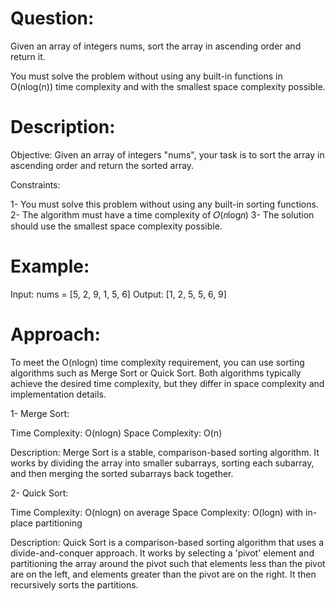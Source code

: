 
# Question:
Given an array of integers nums, sort the array in ascending order and return it.

You must solve the problem without using any built-in functions in O(nlog(n)) time complexity and with the smallest space complexity possible.

# Description:
Objective:
Given an array of integers "nums", your task is to sort the array in ascending order and return the sorted array.

Constraints:

1- You must solve this problem without using any built-in sorting functions.
2- The algorithm must have a time complexity of 𝑂(𝑛log𝑛)
3- The solution should use the smallest space complexity possible.

# Example:
Input: nums = [5, 2, 9, 1, 5, 6]
Output: [1, 2, 5, 5, 6, 9]

# Approach:
To meet the O(nlogn) time complexity requirement, you can use sorting algorithms such as Merge Sort or Quick Sort. Both algorithms typically achieve the desired time complexity, but they differ in space complexity and implementation details.

1- Merge Sort:

Time Complexity: O(nlogn)
Space Complexity: O(n)

Description: Merge Sort is a stable, comparison-based sorting algorithm. It works by dividing the array into smaller subarrays, sorting each subarray, and then merging the sorted subarrays back together.

2- Quick Sort:

Time Complexity: O(nlogn) on average
Space Complexity: O(logn) with in-place partitioning

Description: Quick Sort is a comparison-based sorting algorithm that uses a divide-and-conquer approach. It works by selecting a 'pivot' element and partitioning the array around the pivot such that elements less than the pivot are on the left, and elements greater than the pivot are on the right. It then recursively sorts the partitions.

